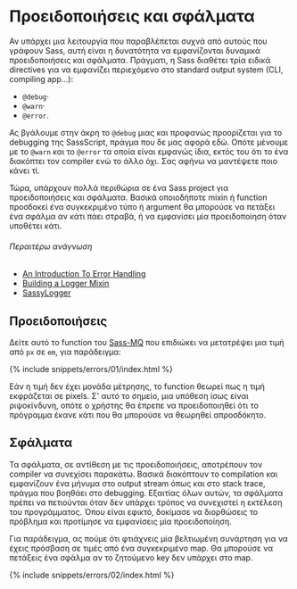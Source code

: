 
# Προειδοποιήσεις και σφάλματα

Αν υπάρχει μια λειτουργία που παραβλέπεται συχνά από αυτούς που γράφουν Sass, αυτή είναι η δυνατότητα να εμφανίζονται δυναμικά προειδοποιήσεις και σφάλματα. Πράγματι, η Sass διαθέτει τρία ειδικά directives για να εμφανίζει περιεχόμενο στο standard output system (CLI, compiling app…):

* `@debug`·
* `@warn`·
* `@error`.

Ας βγάλουμε στην άκρη το `@debug` μιας και προφανώς προορίζεται για το debugging της SassScript, πράγμα που δε μας αφορά εδώ. Οπότε μένουμε με το `@warn` και το `@error` τα οποία είναι εμφανώς ίδια, εκτός του ότι το ένα διακόπτει τον compiler ενώ το άλλο όχι. Σας αφήνω να μαντέψετε ποιο κάνει τί.

Τώρα, υπάρχουν πολλά περιθώρια σε ένα Sass project για προειδοποιήσεις και σφάλματα. Βασικά οποιοδήποτε mixin ή function προσδοκεί ένα συγκεκριμένο τύπο ή argument θα μπορούσε να πετάξει ένα σφάλμα αν κάτι πάει στραβά, ή να εμφανίσει μία προειδοποίηση όταν υποθέτει κάτι.

###### Περαιτέρω ανάγνωση

* [An Introduction To Error Handling](http://webdesign.tutsplus.com/tutorials/an-introduction-to-error-handling-in-sass--cms-19996)
* [Building a Logger Mixin](http://webdesign.tutsplus.com/tutorials/building-a-logger-mixin-in-sass--cms-22070)
* [SassyLogger](https://github.com/HugoGiraudel/SassyLogger)

## Προειδοποιήσεις

Δείτε αυτό το function του [Sass-MQ](https://github.com/sass-mq/sass-mq) που επιδιώκει να μετατρέψει μια τιμή από `px` σε `em`, για παράδειγμα:

{% include snippets/errors/01/index.html %}

Εάν η τιμή δεν έχει μονάδα μέτρησης, το function θεωρεί πως η τιμή εκφράζεται σε pixels. Σ' αυτό το σημείο, μια υπόθεση ίσως είναι ριψοκίνδυνη, οπότε ο χρήστης θα έπρεπε να προειδοποιηθεί ότι το πρόγραμμα έκανε κάτι που θα μπορούσε να θεωρηθεί απροσδόκητο.

## Σφάλματα

Τα σφάλματα, σε αντίθεση με τις προειδοποιήσεις, αποτρέπουν τον compiler να συνεχίσει παρακάτω. Βασικά διακόπτουν το compilation και εμφανίζουν ένα μήνυμα στο output stream όπως και στο stack trace, πράγμα που βοηθάει στο debugging. Εξαιτίας όλων αυτών, τα σφάλματα πρέπει να πετιούνται όταν δεν υπάρχει τρόπος να συνεχιστεί η εκτέλεση του προγράμματος. Όπου είναι εφικτό, δοκίμασε να διορθώσεις το πρόβλημα και προτίμησε να εμφανίσεις μία προειδοποίηση.

Για παράδειγμα, ας πούμε ότι φτιάχνεις μία βελτιωμένη συνάρτηση για να έχεις πρόσβαση σε τιμές από ένα συγκεκριμένο map. Θα μπορούσε να πετάξεις ένα σφάλμα αν το ζητούμενο key δεν υπάρχει στο map.

{% include snippets/errors/02/index.html %}
